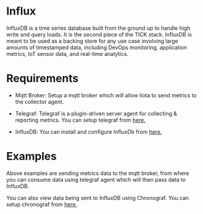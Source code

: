# Influx
InfluxDB is a time series database built from the ground up to handle high write and query loads. It is the second piece of the TICK stack. InfluxDB is meant to be used as a backing store for any use case involving large amounts of timestamped data, including DevOps monitoring, application metrics, IoT sensor data, and real-time analytics.
# Requirements
  - Mqtt Broker: Setup a mqtt broker which will allow liota to send metrics to the collector agent.
 
  - Telegraf: Telegraf is a plugin-driven server agent for collecting & reporting metrics. You can setup telegraf from [here.](https://docs.influxdata.com/telegraf/v1.4/)
  
- InfluxDB: You can install and configure InfluxDb from [here.](https://docs.influxdata.com/influxdb/v1.3/introduction/)

# Examples
Above examples are sending metrics data to the mqtt broker, from where you can consume data using telegraf agent which will then pass data to InfluxDB. 

You can also view data being sent to InfluxDB using Chronograf. You can setup chronograf from [here.](https://docs.influxdata.com/chronograf/v1.3/)

